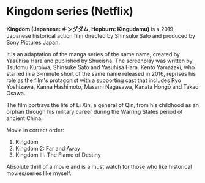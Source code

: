 # Kingdom series (Netflix)

**Kingdom (Japanese: キングダム, Hepburn: Kingudamu)** is a 2019 Japanese historical action film directed by Shinsuke Sato and produced by Sony Pictures Japan.

It is an adaptation of the manga series of the same name, created by Yasuhisa Hara and published by Shueisha. The screenplay was written by Tsutomu Kuroiwa, Shinsuke Sato and Yasuhisa Hara. Kento Yamazaki, who starred in a 3-minute short of the same name released in 2016, reprises his role as the film's protagonist with a supporting cast that includes Ryo Yoshizawa, Kanna Hashimoto, Masami Nagasawa, Kanata Hongō and Takao Osawa.

The film portrays the life of Li Xin, a general of Qin, from his childhood as an orphan through his military career during the Warring States period of ancient China.

Movie in correct order:
1. Kingdom
2. Kingdom 2: Far and Away
3. Kingdom III: The Flame of Destiny

Absolute thrill of a movie and is a must watch for those who like historical movies/series like myself.
